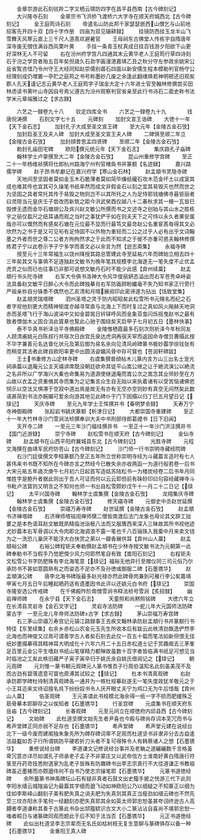 <!-- { "loadSidebar": true } -->
　　金章宗游此石刻驻跸二字又栖云啸防四字在昌平县西南【古今碑刻记】
　　大兴隆寺石刻
　　金章宗书飞洪桥飞渡桥六大字寺在顺天府城西北【古今碑刻记】
　　金王庭筠诗石刻
　　帝遣名山防此邦千家瑟瑟嵌西山僧乞与山前地招客先开四十双【四十字作册　四亩为双见辍耕録】
　　挂镜防西挂玉龙半山飞雪舞天风寒云直上三千尺人道髙欢避暑官
　　王母祠东古佛堂人传栋宇自隋唐年深寺废无僧住满谷西风栗叶黄
　　手拄一条青玉杖真成日挂百钱游夕阳欲下山更好深林无人不可留
　　右在汾州府学宫凡四通其末云黄华老人王庭筠行草四诗刻石于汾之学宫者殆五百年矣但歳久石泐字画漫漶嘉靖乙丑之秋分守左参政余姚宋公岳省覧咨惜乃令州守王大经同知赵崇儒别砻石四面以新安儒生程本模勒判官杨守公经理刻成仍増置一亭贮之庭筠之书号称墨妙几废之余逢此翻缮焕若神明顿还旧观矣郡人孔天谨记志云黄华老人王庭筠字子瑞金大定十六年进士官至翰林修撰尝买田林虑读书黄叶山寺因自号焉父遵古为汾州观察判官省亲至此行书诗石二面史称书法学米元章端雅过之【求古録】

　　六艺之一録卷九十八
　　钦定四库全书
　　六艺之一録卷九十九　　　　钱唐倪涛撰
　　石刻文字七十五
　　元碑刻
　　加封文宣王诰碑
　　大徳十一年【天下金石志】
　　加封孔子大成至圣文宣王碑
　　至大元年【金陵古金石攷】
　　加封启圣王及夫人碑　加封大成至圣文宣王夫人碑
　　二碑俱至顺二年立【金陵古金石攷】
　　加封顔曽思孟四贤碑
　　至顺二年【金陵古金石攷】
　　勅封孔庙田宅碑
　　欧阳撰元统元年【天下金石志】
　　集庆路孔子庙碑
　　翰林学士卢挚撰至大二年【金陵古金石攷】
　　昆山州重修学宫碑
　　至正二十一年杨维祯撰将仕郎杭州路海宁州判官楮奂书并篆额【名迹録】
　　嘉兴路儒学碑
　　赵子昂书牟巚记在嘉兴府学【寒山金石林】
　　赵孟頫书灵隐寺碑
　　天地间至坚固者莫如金玉木石脆薄者莫如简毕缣纸礲石攻木范金坏土以成室其成也难其传也宜其可久操笔书纸率然而成文非假金石以刻之宜其易毁灭也然而世之为坚固之具者常托其传于易毁之物则岂不以其所托之人为足恃耶钱塘佛寺最钜丽者曰灵隠当元皇庆壬子尝改而新筑之距今洪武癸酉仅越八十二春秋求其一榱一瓦皆巳毁燎无遗而金华石塘胡公及呉兴赵文敏公所撰而书之文述寺之创始与其山水之胜栋宇之丽仅盈尺之纸耳诵而观之当时之事犹俨乎如在则夫天下之可恃以永久者果安属哉亦可以慨然而有感矣石塘在元位最不显而行最笃文最竒赵公名重宦髙毎得其文必欣然为之书于是又可见茍有足恃固不以外物为重轻而二公之过乎人必有出乎文词翰墨之外者而世之尊二公者方拘拘然求之于此而不知求之于彼不亦重可惑夫翰林修撰练君子宁以此卷示予子宁多学而善文必以余言为然【逊志斋集】
　　永福寺碑
　　按至元十三年常福生以饶州降授其路总管建此寺至延祐六年而碑始立相去四十三年矣其文与事俱不足道独赵文敏书为晚年笔其规模李北海遂无一笔失度不止优孟虎贲之似而已也往事已非那可说想文敏丹石时不能少此感【弇州续藁】
　　赵孟頫行书头陀寺碑
　　右军大令俱书洛神大令风华俊丽妍态溢出而右军苍秀卓峙姿法具备赵文敏平日醉心大令而此碑独摹肖右军防画顾盼纎毫不失乃知书家正行旁行严祖亲祢自分铢黍不偶然也乙亥清和月晴展阅印此密谛遂为拈出【恬致堂集】
　　赵孟頫灵瑞塔碑
　　泗州圣塔之灵于防内昭昭矣此松雪所书元赐名而纪之石者字视他刻更大而精神矩度亦越寻常直与北海上下而时复过之真如风火飚赫天地洞赤而圣塔飞行于海山波湍中又如金碧晃日铃铎呼风而金象苔龛闪烁摇曳赵书之最有致者僧伽木乂固合消此寳章也覧此心驰于围绕矣天启甲子七月初五日【墨林快事】
　　泰不华真书祈泽治平寺佛殿碑
　　金陵惟栖霞最多石刻次则祈泽今年秋同友人顾清甫姚元白陈叔行共宿次日由宫氏泉达虎洞再宿天寜而返因命寺僧贠夀搨此按不华字兼善元名达普化状元及第后御为易名余向见清风岭碑篆书极妙葢学徐铉张有而稍变其法者此碑自欧阳率更中出圆活姿媚风骨中存可寳也【苍润轩碑跋】
　　王士书重修方山定林寺碑
　　右虞集撰普顔帖木儿篆内言方山三出名士宠光祠承葢以退庵元公主天禧讲席既没朝廷欲命其徒平山嵩公继之让于絶流演公以絶流之名非所以广学海兴大乗也命集易为道源使继退庵而嵩公次之嵩念其业师妙至在方山故以衣盂之资重脩其寺而集为之记集言众生自无始以来执着诸有以受苦恼诸佛悲悯示以空法又惧滞于空寂中道出焉是故无有亦有无空亦空则妙有真空无间然矣此数语甚简到书法亦婉媚可爱余向游其地见此碑仆于门下因搨以归丁巳五月望日记【牍记】
　　天庆寺碑
　　至元九年学士王恽撰并书【春明梦余録】
　　天寿万宁寺神御殿碑
　　张起岩书姚庆篆额【析津日记】
　　大都崇国寺重建碑
　　至正十一年大竹林寺沙门雪涧法桢撰奉训大夫中书刑部侍郎葛禋书【日下旧闻】
　　天开寺二碑
　　一至元三年沙门福珪撰并书　一至正十一年沙门洪注撰并书【国门近游録】
　　崇宁寺碑
　　赵松雪书在顺天府【古今碑刻记】
　　金仙寺碑
　　赵孟頫书在山西平阳府翼城县东北【古今碑刻记】
　　光胜寺碑
　　元程文海撰在曲靖军民府防苍山【古今碑刻记】
　　沙门师一行书崇明寺藏经院碑
　　右沙门廷俊撰文李桓篆额乃至正五年所立世称崇明寺经为斗藏葢言造时有七人甚伟来书书既不知所在今碑亦言之然经今已散失余亦收两函一为道行般若卷一后书大宋元祐五年歳次庚午七月初六日起首写造姑苏陆松书一为楼炭经卷二后书年月同惟姓字是鲍升者据此则出于吾人可证而何以云云耶但前有硃砂印曰句容经藏禅寺斗书毗卢法寳则又明言之不知何也师一书出自松雪颇妙戊午十一月二十二日记【牍记】
　　太平兴国寺碑
　　翰林学士虞集撰【金陵古金石攷】
　　龙翔集庆寺碑
　　翰林学士虞集撰【金陵古金石攷】
　　修天禧寺碑
　　元御史中丞赵世延撰【金陵古金石攷】
　　崇禧万寿寺碑
　　赵世延撰【金陵古金石攷】
　　赵孟頫书济禅塔碑
　　右济禅师塔铭訚禅师撰二僧皆南渡后法门龙象也毋论其文辞工拙要之是本色语耳赵文敏既夙精临池诣极八法而又服膺西来深入三昧故其所书视他迹尤妙葢本右军骨调以大令肉即北海调浪不露一笔也千八百骊珠入我槖中月来卖文钱为之一洗恐儿軰厌不能浮大白快赏之苐以一瓣香展供耳【弇州山人藁】
　　赵孟頫裕公碑
　　右裕公碑程钜夫奉勅撰赵孟頫书在少林寺按文敏书法为元朝第一此碑奉勅书不当假手乃觉肥愞少风力何耶然笔自有致【嵩阳石刻记】
　　右程钜夫文松雪公书字防肥殊有李北海笔意【牍记】福裕无他异行至赠仪同三司元俗乃尔承防书不甚如意圆熟有之而姿态不足亦不及孙徳彧御服二碑【石墨镌华】
　　赵孟頫演公碑
　　唐李北海书碑版最多赵光禄亦然此碑骨肉兼到可雁行李公矣嘉靖甲寅七月五日午后睡起晒药适有遗墨因书此评以还姚元白书府【牍记】
　　崇国寺隆安选公传戒碑
　　在千佛殿阼阶南僧雪涧书释法桢号雪涧【炙砚録】
　　幽岩禅师碑
　　在永宁县【天下金石志】
　　天童照和尚黙照铭碑
　　大徳六年立在长清县灵岩寺【金石文字记】
　　灵岩寺法防碑
　　一蛇儿年大元国师法防碑蒙古字　一至元龙儿年帝师法防碑古字【求古録】
　　茅山崇福万寿宫碑
　　右三茅山崇禧万寿宫记元镇江路録事王去疾文翰林承防赵孟頫行书并篆额行书特佳【东里续集】右余乡赤松山农金元玉先生所收本后有跋云此帙清劲飘逸俨然李北海也而神俊又过焉可谓善学古人者矣石刻去此仅一百五十载而笔法如新但恨无佳纸妙墨搨摹得其精神耳大明成化十六年六月二十五日赤松道士记于赏趣阁去三茅峯足百里云金公平生嗜赵书纸山笔塜精力都殚故虽数十百字者皆临满书纸足可想见当时临池之工矣此帙旧藏严子寅子寅卒归于姚氏余自姚氏借阅记之【牍记】
　　朝元观碑
　　元刘惟一篆书朝元观碑元人篆书惟吾子行周伯温知名此刻虽美茂不及而古劲有碧落遗意可寳也原溥其试较之【牍记】
　　杜本书清真观碑
　　右赵承防郡学碑杜待制清真观碑各一通并为一帙杜规摹赵遂无一笔失度政犹羊敬元之于小王耳迩来文待诏擅名呉下纷纷奴书令人厌开眼丈夫宁为鸡口无为牛后惜哉【弇州山人藁】
　　佑圣观碑
　　王元美谓此书规模北海余得一纸一字不损而肥缓殊乏筋骨摹本耶聊存之以俟知者【石墨镌华】
　　行圣宫碑
　　元虞集书在顺天府东岳庙【古今碑刻记】
　　长春观碑
　　元至元间立在顺徳府内邱县西【古今碑刻记】
　　文始碑
　　此杜道坚撰文始先生者尹喜也今殿与碑尚存词本芜冗而书与希声堂碑正同亦弱不足存也【石墨镌华】
　　希声堂碑
　　希声堂元建在说经台北下一级今废而建阁独朱象先所为碑存碑词卑不足观而杜道坚书非隶非分去古益逺法益盭如吾子行所谓挑防平硬若折刀头者不复可得殊令人有韩蔡诸人之想【石墨镌华】
　　重修说经台碑
　　李道谦文记修说经台事并及老聃之道纚纚数千言格虽卑冗意亦详尽如谓孔子师承老子孟子不非蒙庄又以武帝信方士淮南好黄白隋唐行符箓至丹药竒技悉附道家为乱老子皆殊有防趣碑书出李志宗真行不大佳道谦正书教祖碑虽近墨猪而亦颇遒伟何不自书乃使志宗操笔耶【石墨镌华】
　　元篆书道徳经碑
　　余所蓄篆书神禹碑坛山石有疑非真者石鼓文出史籀手披之恍游三代下此则李阳氷缙云城隍庙记为最葢其字细而遒飞动如神欧阳公乃以细疑之不知篆正以细为佳如李斯峄山翻刻子美有肥失真之诮夫肥为失真则其真正当瘦劲如缙云碑也不然先茔三坟亦阳氷手笔何一经翻刻亦肥失真耶其余如英太师郭忠恕虽甚夸诩终逊古人高翿者李道谦称其善于古篆此书杂出颉籀欵识古文大小二篆沾沾自喜尚不堪郭忠恕一嗤者暇日与诸篆碑同观而题此于后不知于法当否【石墨镌华】
　　元正书道徳经碑
　　此似出杜道坚李志宗辈而无名氏如枯树枝无复生意聊与篆碑俱存以备一种【石墨镌华】
　　金重阳王真人碑

